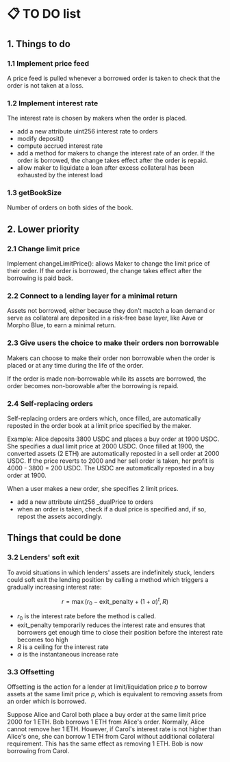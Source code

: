 # :clipboard: TO DO list

## 1. Things to do

### 1.1 Implement price feed

A price feed is pulled whenever a borrowed order is taken to check that the order is not taken at a loss.

### 1.2 Implement interest rate

The interest rate is chosen by makers when the order is placed.

- add a new attribute uint256 interest rate to orders
- modify deposit()
- compute accrued interest rate
- add a method for makers to change the interest rate of an order. If the order is borrowed, the change takes effect after the order is repaid.
- allow maker to liquidate a loan after excess collateral has been exhausted by the interest load

### 1.3 getBookSize

Number of orders on both sides of the book.

## 2. Lower priority

### 2.1 Change limit price

Implement changeLimitPrice(): allows Maker to change the limit price of their order. If the order is borrowed, the change takes effect after the borrowing is paid back.

### 2.2 Connect to a lending layer for a minimal return

Assets not borrowed, either because they don't mactch a loan demand or serve as collateral are deposited in a risk-free base layer, like Aave or Morpho Blue, to earn a minimal return.

### 2.3 Give users the choice to make their orders non borrowable

Makers can choose to make their order non borrowable when the order is placed or at any time during the life of the order.

If the order is made non-borrowable while its assets are borrowed, the order becomes non-borowable after the borrowing is repaid.

### 2.4 Self-replacing orders

Self-replacing orders are orders which, once filled, are automatically reposted in the order book at a limit price specified by the maker.

Example: Alice deposits 3800 USDC and places a buy order at 1900 USDC. She specifies a dual limit price at 2000 USDC. Once filled at 1900, the converted assets (2 ETH) are automatically reposted in a sell order at 2000 USDC. If the price reverts to 2000 and her sell order is taken, her profit is 4000 - 3800 = 200 USDC. The USDC are automatically reposted in a buy order at 1900.

When a user makes a new order, she specifies 2 limit prices.

- add a new attribute uint256 _dualPrice to orders
- when an order is taken, check if a dual price is specified and, if so, repost the assets accordingly.

## Things that could be done

### 3.2 Lenders' soft exit

To avoid situations in which lenders' assets are indefinitely stuck, lenders could soft exit the lending position by calling a method which triggers a gradually increasing interest rate:

$$
r = \max(r_0 - \text{exit_penalty} + (1 + \alpha)^t, R)
$$

- $r_0$ is the interest rate before the method is called.
- exit_penalty temporarily reduces the interest rate and ensures that borrowers get enough time to close their position before the interest rate becomes too high
- $R$ is a ceiling for the interest rate
- $\alpha$ is the instantaneous increase rate

### 3.3 Offsetting

Offsetting is the action for a lender at limit/liquidation price $p$ to borrow assets at the same limit price $p$, which is equivalent to removing assets from an order which is borrowed.

Suppose Alice and Carol both place a buy order at the same limit price 2000 for 1 ETH. Bob borrows 1 ETH from Alice's order. Normally, Alice cannot remove her 1 ETH. However, if Carol's interest rate is not higher than Alice's one, she can borrow 1 ETH from Carol without additional collateral requirement. This has the same effect as removing 1 ETH. Bob is now borrowing from Carol.


